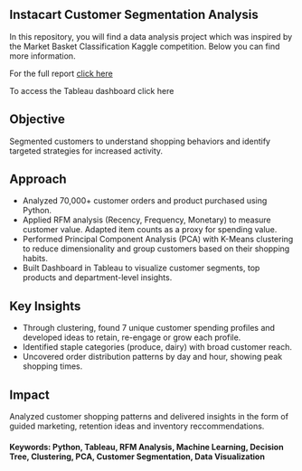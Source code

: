## Instacart Customer Segmentation Analysis

In this repository, you will find a data analysis project which was inspired by the Market Basket Classification Kaggle competition. Below you can find more information.

For the full report [click here](https://github.com/curiostegui/Instacart-customer-segmentation-analysis/blob/main/analysis-report.md) 

To access the Tableau dashboard click here

## Objective

Segmented customers to understand shopping behaviors and identify targeted strategies for increased activity.

## Approach

- Analyzed 70,000+ customer orders and product purchased using Python.
- Applied RFM analysis (Recency, Frequency, Monetary) to measure customer value. Adapted item counts as a proxy for spending value.
- Performed Principal Component Analysis (PCA) with K-Means clustering to reduce dimensionality and group customers based on their shopping habits.
- Built Dashboard in Tableau to visualize customer segments, top products and department-level insights.

## Key Insights

- Through clustering, found 7 unique customer spending profiles and developed ideas to retain, re-engage or grow each profile.
- Identified staple categories (produce, dairy) with broad customer reach.
- Uncovered order distribution patterns by day and hour, showing peak shopping times.

 ## Impact
Analyzed customer shopping patterns and delivered insights in the form of guided marketing, retention ideas and inventory reccommendations.
 
 
 #### Keywords: Python, Tableau, RFM Analysis, Machine Learning, Decision Tree, Clustering, PCA, Customer Segmentation, Data Visualization

 
